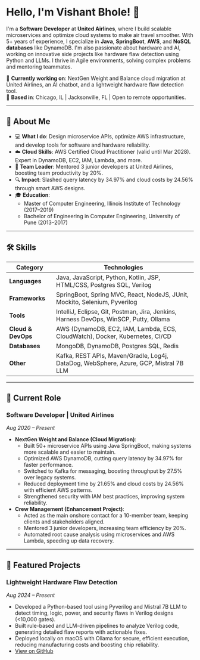 # Hello, I'm Vishant Bhole! 👋

I'm a **Software Developer** at **United Airlines**, where I build scalable microservices and optimize cloud systems to make air travel smoother. With 5+ years of experience, I specialize in **Java**, **SpringBoot**, **AWS**, and **NoSQL databases** like DynamoDB. I'm also passionate about hardware and AI, working on innovative side projects like hardware flaw detection using Python and LLMs. I thrive in Agile environments, solving complex problems and mentoring teammates.

🌟 **Currently working on**: NextGen Weight and Balance cloud migration at United Airlines, an AI chatbot, and a lightweight hardware flaw detection tool.  
📍 **Based in**: Chicago, IL | Jacksonville, FL | Open to remote opportunities.

---

## 🚀 About Me

- 💻 **What I do**: Design microservice APIs, optimize AWS infrastructure, and develop tools for software and hardware reliability.
- ☁️ **Cloud Skills**: AWS Certified Cloud Practitioner (valid until Mar 2028). Expert in DynamoDB, EC2, IAM, Lambda, and more.
- 🤝 **Team Leader**: Mentored 3 junior developers at United Airlines, boosting team productivity by 20%.
- 🔍 **Impact**: Slashed query latency by 34.97% and cloud costs by 24.56% through smart AWS designs.
- 🎓 **Education**:
  - Master of Computer Engineering, Illinois Institute of Technology (2017–2019)
  - Bachelor of Engineering in Computer Engineering, University of Pune (2013–2017)

---

## 🛠️ Skills

| **Category**        | **Technologies**                                                                 |
|---------------------|---------------------------------------------------------------------------------|
| **Languages**       | Java, JavaScript, Python, Kotlin, JSP, HTML/CSS, Postgres SQL, Verilog           |
| **Frameworks**      | SpringBoot, Spring MVC, React, NodeJS, JUnit, Mockito, Selenium, Pyverilog       |
| **Tools**           | IntelliJ, Eclipse, Git, Postman, Jira, Jenkins, Harness DevOps, WinSCP, Putty, Ollama |
| **Cloud & DevOps**  | AWS (DynamoDB, EC2, IAM, Lambda, ECS, CloudWatch), Docker, Kubernetes, CI/CD    |
| **Databases**       | MongoDB, DynamoDB, Postgres SQL, Redis                                         |
| **Other**           | Kafka, REST APIs, Maven/Gradle, Log4j, DataDog, WebSphere, Azure, GCP, Mistral 7B LLM |

---

## 💼 Current Role

### **Software Developer** | United Airlines  
_Aug 2020 – Present_  
- **NextGen Weight and Balance (Cloud Migration)**:
  - Built 50+ microservice APIs using Java SpringBoot, making systems more scalable and easier to maintain.
  - Optimized AWS DynamoDB, cutting query latency by 34.97% for faster performance.
  - Switched to Kafka for messaging, boosting throughput by 27.5% over legacy systems.
  - Reduced deployment time by 21.65% and cloud costs by 24.56% with efficient AWS patterns.
  - Strengthened security with IAM best practices, improving system reliability.
- **Crew Management (Enhancement Project)**:
  - Acted as the main onshore contact for a 10-member team, keeping clients and stakeholders aligned.
  - Mentored 3 junior developers, increasing team efficiency by 20%.
  - Automated root cause analysis using microservices and AWS Lambda, speeding up data recovery.

---

## 🌟 Featured Projects

### **Lightweight Hardware Flaw Detection**  
_Aug 2024 – Present_  
- Developed a Python-based tool using Pyverilog and Mistral 7B LLM to detect timing, logic, power, and security flaws in Verilog designs (<10,000 gates).
- Built rule-based and LLM-driven pipelines to analyze Verilog code, generating detailed flaw reports with actionable fixes.
- Deployed locally on macOS with Ollama for secure, efficient execution, reducing manufacturing costs and boosting chip reliability.
- [View on GitHub](https://github.com/vishantbhole/chip_flaw_detection) 
